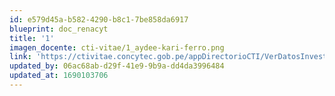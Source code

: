 ```yaml
---
id: e579d45a-b582-4290-b8c1-7be858da6917
blueprint: doc_renacyt
title: '1'
imagen_docente: cti-vitae/1_aydee-kari-ferro.png
link: 'https://ctivitae.concytec.gob.pe/appDirectorioCTI/VerDatosInvestigador.do?id_investigador=111345'
updated_by: 06ac68ab-d29f-41e9-9b9a-dd4da3996484
updated_at: 1690103706
---
```

